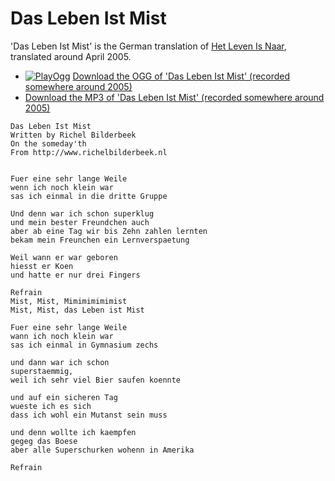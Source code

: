 # Das Leben Ist Mist

'Das Leben Ist Mist' is the German translation of [Het Leven Is Naar](HetLevenIsNaar.md),
translated around April 2005.

 * [![PlayOgg](http://static.fsf.org/playogg/Play_ogg_80x15.png "I support PlayOgg!")](http://playogg.org) [Download the OGG of 'Das Leben Ist Mist' (recorded somewhere around 2005)](CD04_03DasLebenIstMist.ogg)
 * [Download the MP3 of 'Das Leben Ist Mist' (recorded somewhere around 2005)](CD04_03DasLebenIstMist.mp3)

```
Das Leben Ist Mist
Written by Richel Bilderbeek
On the someday'th
From http://www.richelbilderbeek.nl


Fuer eine sehr lange Weile
wenn ich noch klein war
sas ich einmal in die dritte Gruppe

Und denn war ich schon superklug
und mein bester Freundchen auch
aber ab eine Tag wir bis Zehn zahlen lernten
bekam mein Freunchen ein Lernverspaetung

Weil wann er war geboren
hiesst er Koen
und hatte er nur drei Fingers

Refrain
Mist, Mist, Mimimimimimist
Mist, Mist, das Leben ist Mist

Fuer eine sehr lange Weile
wann ich noch klein war
sas ich einmal in Gymnasium zechs

und dann war ich schon
superstaemmig, 
weil ich sehr viel Bier saufen koennte

und auf ein sicheren Tag
wueste ich es sich
dass ich wohl ein Mutanst sein muss

und denn wollte ich kaempfen
gegeg das Boese
aber alle Superschurken wohenn in Amerika

Refrain
```

